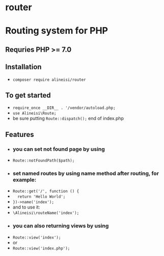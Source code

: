 # router
# Routing system for PHP
## Requries PHP >= 7.0
## Installation
- `composer require alineisi/router`
## To get started
- `require_once __DIR__ . '/vendor/autoload.php;`
- `use Alineisi\Route;`
- be sure putting `Route::dispatch();` end of index.php
## Features
- ### you can set not found page by using 
- `Route::notFoundPath($path);`
- ### set named routes by using name method after routing, for example:
- ``` Route::get('/', function () { ```
- ```   return 'Hello World'; ```
- ``` })->name('index'); ```
- and to use it:
- `\Alineisi\routeName('index');`
- ### you can also returning views by using
- `Route::view('index');`
- or
- `Route::view('index.php');`

